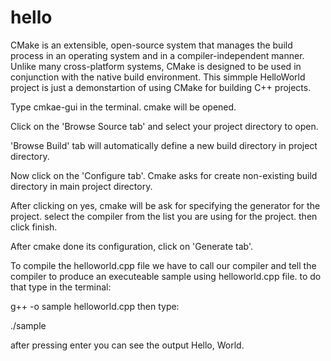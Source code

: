 # hello

CMake is an extensible, open-source system that manages the build process in an operating system and in a compiler-independent
manner. Unlike many cross-platform systems, CMake is designed to be used in conjunction with the native build environment.
This simmple HelloWorld project is just a demonstartion of using CMake for building C++ projects.

Type cmkae-gui in the terminal. cmake will be opened. 

Click on the 'Browse Source tab' and select your project directory to open. 

'Browse Build' tab will automatically define a new build directory in project directory. 

Now click on the 'Configure tab'. Cmake asks for create non-existing build directory in main project directory. 

After clicking on yes, cmake will be ask for specifying the generator for the project. select the compiler from the list you are using for the project. then click finish.

After cmake done its configuration, click on 'Generate tab'.

 
To compile the helloworld.cpp file we have to call our compiler and tell the compiler to produce an executeable sample using helloworld.cpp file. to do that type in the terminal:

g++ -o sample helloworld.cpp
 then type:
 
 ./sample

after pressing enter you can see the output Hello, World.
